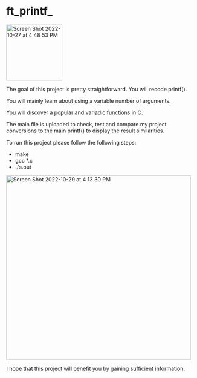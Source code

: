 # ft_printf_

<img width="148" alt="Screen Shot 2022-10-27 at 4 48 53 PM" src="https://user-images.githubusercontent.com/101207512/198288676-75544726-b480-451f-9033-43d1ad8a898f.png">


The goal of this project is pretty straightforward. You will recode printf(). 

You will mainly learn about using a variable number of arguments. 

You will discover a popular and variadic functions in C.

The main file is uploaded to check, test and compare my project conversions to the main printf() to display the result similarities.

To run this project please follow the following steps:
- make
- gcc *.c
- ./a.out

<img width="488" alt="Screen Shot 2022-10-29 at 4 13 30 PM" src="https://user-images.githubusercontent.com/101207512/198830982-8d695875-82f6-4e97-b9b0-f864ff36c5d0.png">


I hope that this project will benefit you by gaining sufficient information.

